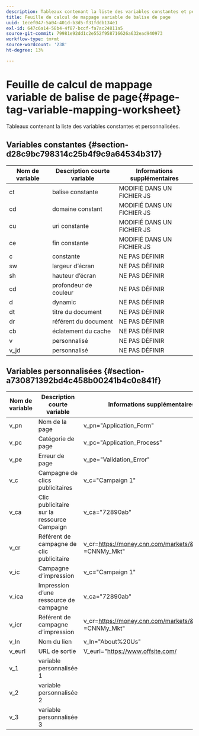 ```yaml
---
description: Tableaux contenant la liste des variables constantes et personnalisées.
title: Feuille de calcul de mappage variable de balise de page
uuid: 1ecef047-5a04-401d-b3d5-f31fddb134e1
exl-id: 647c6a14-58b4-4f87-bccf-fa7ac24811a5
source-git-commit: 79981e92dd1c2e552f958716626a632ead940973
workflow-type: tm+mt
source-wordcount: '238'
ht-degree: 13%

---
```


# Feuille de calcul de mappage variable de balise de page{#page-tag-variable-mapping-worksheet}

Tableaux contenant la liste des variables constantes et personnalisées.

## Variables constantes {#section-d28c9bc798314c25b4f9c9a64534b317}

| Nom de variable | Description courte variable | Informations supplémentaires  |
|---|---|---|
| ct | balise constante | MODIFIÉ DANS UN FICHIER JS |
| cd | domaine constant | MODIFIÉ DANS UN FICHIER JS |
| cu | uri constante | MODIFIÉ DANS UN FICHIER JS |
| ce | fin constante | MODIFIÉ DANS UN FICHIER JS |
| c | constante | NE PAS DÉFINIR |
| sw | largeur d’écran | NE PAS DÉFINIR |
| sh | hauteur d’écran | NE PAS DÉFINIR |
| cd | profondeur de couleur | NE PAS DÉFINIR |
| d | dynamic | NE PAS DÉFINIR |
| dt | titre du document | NE PAS DÉFINIR |
| dr | référent du document | NE PAS DÉFINIR |
| cb | éclatement du cache | NE PAS DÉFINIR |
| v | personnalisé | NE PAS DÉFINIR |
| v_jd | personnalisé | NE PAS DÉFINIR |

## Variables personnalisées {#section-a730871392bd4c458b00241b4c0e841f}

| Nom de variable | Description courte variable | Informations supplémentaires  |
|---|---|---|
| v_pn | Nom de la page | v_pn=&quot;Application_Form&quot; |
| v_pc | Catégorie de page | v_pc=&quot;Application_Process&quot; |
| v_pe | Erreur de page | v_pe=&quot;Validation_Error&quot; |
| v_c | Campagne de clics publicitaires | v_c=&quot;Campaign 1&quot; |
| v_ca | Clic publicitaire sur la ressource Campaign | v_ca=&quot;72890ab&quot; |
| v_cr | Référent de campagne de clic publicitaire | v_cr=https://money.cnn.com/markets/&amp;v_cp =CNNMy_Mkt&quot; |
| v_ic | Campagne d’impression | v_c=&quot;Campaign 1&quot; |
| v_ica | Impression d’une ressource de campagne | v_ca=&quot;72890ab&quot; |
| v_icr | Référent de campagne d’impression | v_cr=https://money.cnn.com/markets/&amp;v_cp =CNNMy_Mkt&quot; |
| v_ln | Nom du lien | v_ln=&quot;About%20Us&quot; |
| v_eurl | URL de sortie | V_eurl=&quot;https://www.offsite.com/ |
| v_1 | variable personnalisée 1 |  |
| v_2 | variable personnalisée 2 |  |
| v_3 | variable personnalisée 3 |  |
